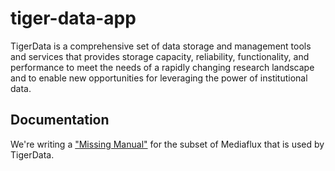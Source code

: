 # tiger-data-app
TigerData is a comprehensive set of data storage and management tools and services that provides storage capacity, reliability, functionality, and performance to meet the needs of a rapidly changing research landscape and to enable new opportunities for leveraging the power of institutional data. 

## Documentation

We're writing a ["Missing Manual"](docs/) for the subset of Mediaflux that is used by TigerData.